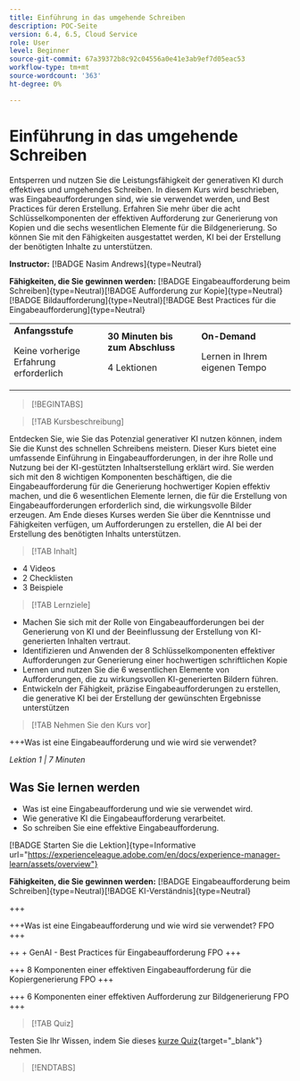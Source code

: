 ```yaml
---
title: Einführung in das umgehende Schreiben
description: POC-Seite
version: 6.4, 6.5, Cloud Service
role: User
level: Beginner
source-git-commit: 67a39372b8c92c04556a0e41e3ab9ef7d05eac53
workflow-type: tm+mt
source-wordcount: '363'
ht-degree: 0%

---
```



# Einführung in das umgehende Schreiben

Entsperren und nutzen Sie die Leistungsfähigkeit der generativen KI durch effektives und umgehendes Schreiben. In diesem Kurs wird beschrieben, was Eingabeaufforderungen sind, wie sie verwendet werden, und Best Practices für deren Erstellung. Erfahren Sie mehr über die acht Schlüsselkomponenten der effektiven Aufforderung zur Generierung von Kopien und die sechs wesentlichen Elemente für die Bildgenerierung. So können Sie mit den Fähigkeiten ausgestattet werden, KI bei der Erstellung der benötigten Inhalte zu unterstützen.

**Instructor:** [!BADGE Nasim Andrews]{type=Neutral}

**Fähigkeiten, die Sie gewinnen werden:** [!BADGE Eingabeaufforderung beim Schreiben]{type=Neutral}[!BADGE Aufforderung zur Kopie]{type=Neutral}[!BADGE Bildaufforderung]{type=Neutral}[!BADGE Best Practices für die Eingabeaufforderung]{type=Neutral}

<table>
    <tr>
        <td width="33%">
            <strong>Anfangsstufe</strong>            
            <p>Keine vorherige Erfahrung erforderlich<p>
        </td>
          <td width="33%">
            <strong>30 Minuten bis zum Abschluss</strong>
            <p>4 Lektionen<p>
        </td>
        <td width="33%">
            <strong>On-Demand</strong>
            <p>Lernen in Ihrem eigenen Tempo<p>
        </td>
    </tr>
</table>

>[!BEGINTABS]

>[!TAB Kursbeschreibung]

Entdecken Sie, wie Sie das Potenzial generativer KI nutzen können, indem Sie die Kunst des schnellen Schreibens meistern. Dieser Kurs bietet eine umfassende Einführung in Eingabeaufforderungen, in der ihre Rolle und Nutzung bei der KI-gestützten Inhaltserstellung erklärt wird. Sie werden sich mit den 8 wichtigen Komponenten beschäftigen, die die Eingabeaufforderung für die Generierung hochwertiger Kopien effektiv machen, und die 6 wesentlichen Elemente lernen, die für die Erstellung von Eingabeaufforderungen erforderlich sind, die wirkungsvolle Bilder erzeugen. Am Ende dieses Kurses werden Sie über die Kenntnisse und Fähigkeiten verfügen, um Aufforderungen zu erstellen, die AI bei der Erstellung des benötigten Inhalts unterstützen.

>[!TAB Inhalt]

* 4 Videos
* 2 Checklisten
* 3 Beispiele

>[!TAB Lernziele]

* Machen Sie sich mit der Rolle von Eingabeaufforderungen bei der Generierung von KI und der Beeinflussung der Erstellung von KI-generierten Inhalten vertraut.
* Identifizieren und Anwenden der 8 Schlüsselkomponenten effektiver Aufforderungen zur Generierung einer hochwertigen schriftlichen Kopie
* Lernen und nutzen Sie die 6 wesentlichen Elemente von Aufforderungen, die zu wirkungsvollen KI-generierten Bildern führen.
* Entwickeln der Fähigkeit, präzise Eingabeaufforderungen zu erstellen, die generative KI bei der Erstellung der gewünschten Ergebnisse unterstützen

>[!TAB Nehmen Sie den Kurs vor]

+++Was ist eine Eingabeaufforderung und wie wird sie verwendet?

_Lektion 1 | 7 Minuten_

## Was Sie lernen werden

* Was ist eine Eingabeaufforderung und wie sie verwendet wird.
* Wie generative KI die Eingabeaufforderung verarbeitet.
* So schreiben Sie eine effektive Eingabeaufforderung.

[!BADGE Starten Sie die Lektion]{type=Informative url="https://experienceleague.adobe.com/en/docs/experience-manager-learn/assets/overview"}

**Fähigkeiten, die Sie gewinnen werden:** [!BADGE Eingabeaufforderung beim Schreiben]{type=Neutral}[!BADGE KI-Verständnis]{type=Neutral}

+++

+++Was ist eine Eingabeaufforderung und wie wird sie verwendet?
FPO
+++

++ + GenAI - Best Practices für Eingabeaufforderung
FPO
+++

+++ 8 Komponenten einer effektiven Eingabeaufforderung für die Kopiergenerierung
FPO
+++

+++ 6 Komponenten einer effektiven Aufforderung zur Bildgenerierung
FPO
+++

>[!TAB Quiz]

Testen Sie Ihr Wissen, indem Sie dieses [kurze Quiz](https://ezpwo74vees.typeform.com/to/vsPYgbwa){target="_blank"} nehmen.

>[!ENDTABS]
